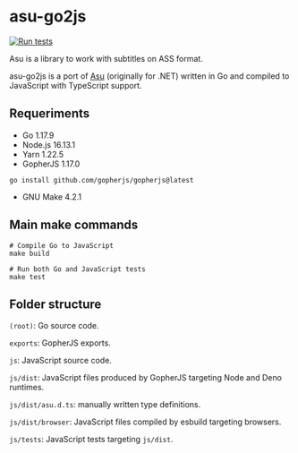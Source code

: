# asu-go2js

[![Run tests](https://github.com/FS-Frost/asu-go2js/actions/workflows/main.yml/badge.svg)](https://github.com/FS-Frost/asu-go2js/actions/workflows/main.yml)

Asu is a library to work with subtitles on ASS format.

asu-go2js is a port of [Asu](https://github.com/FS-Frost/Asu.Utilidades) (originally for .NET) written in Go and compiled to JavaScript with TypeScript support.

## Requeriments

-   Go 1.17.9
-   Node.js 16.13.1
-   Yarn 1.22.5
-   GopherJS 1.17.0

```shell
go install github.com/gopherjs/gopherjs@latest
```

-   GNU Make 4.2.1

## Main make commands

```shell
# Compile Go to JavaScript
make build

# Run both Go and JavaScript tests
make test
```

## Folder structure

`(root)`: Go source code.

`exports`: GopherJS exports.

`js`: JavaScript source code.

`js/dist`: JavaScript files produced by GopherJS targeting Node and Deno runtimes.

`js/dist/asu.d.ts`: manually written type definitions.

`js/dist/browser`: JavaScript files compiled by esbuild targeting browsers.

`js/tests`: JavaScript tests targeting `js/dist`.
